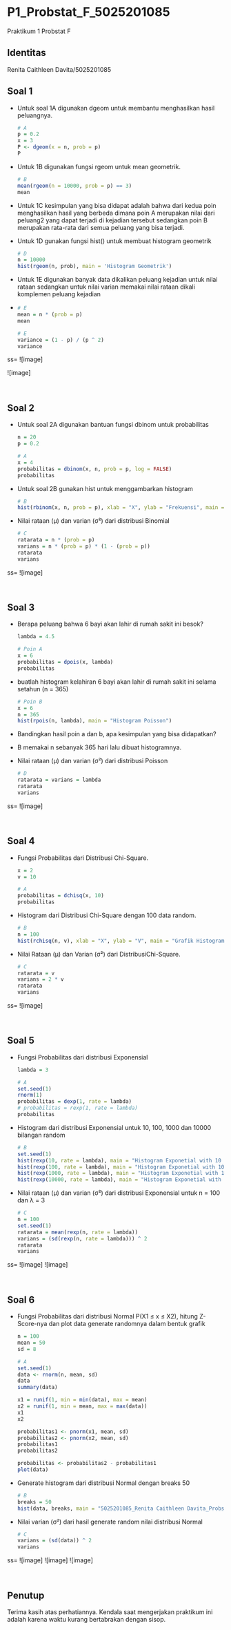 # P1_Probstat_F_5025201085

Praktikum 1 Probstat F

## Identitas
Renita Caithleen Davita/5025201085

## Soal 1

 - Untuk soal 1A digunakan dgeom untuk membantu menghasilkan hasil peluangnya.
    ```R
    # A
    p = 0.2
    x = 3
    P <- dgeom(x = n, prob = p)
    P
    ```
   
 - Untuk 1B digunakan fungsi rgeom untuk mean geometrik.
    ```R
    # B
    mean(rgeom(n = 10000, prob = p) == 3)
    mean
    ```
  
 - Untuk 1C kesimpulan yang bisa didapat adalah bahwa dari kedua poin menghasilkan hasil yang berbeda dimana poin A merupakan nilai dari peluang2 yang dapat terjadi di kejadian tersebut sedangkan poin B merupakan rata-rata dari semua peluang yang bisa terjadi. 
    
 - Untuk 1D gunakan fungsi hist() untuk membuat histogram geometrik
    ```R
    # D
    n = 10000
    hist(rgeom(n, prob), main = 'Histogram Geometrik')
    ```
   
 - Untuk 1E digunakan banyak data dikalikan peluang kejadian untuk nilai rataan sedangkan untuk nilai varian memakai nilai rataan dikali komplemen peluang kejadian
 - 
    ```R
    # E
    mean = n * (prob = p)
    mean
    ```
   
    ```R
    # E
    variance = (1 - p) / (p ^ 2)
    variance
    ```

ss=
![image]

![image]

    


</br>

## Soal 2

 - Untuk soal 2A digunakan bantuan fungsi dbinom untuk probabilitas
    ```R
    n = 20
    p = 0.2

    # A
    x = 4
    probabilitas = dbinom(x, n, prob = p, log = FALSE)
    probabilitas
    ```
   
 - Untuk soal 2B gunakan hist untuk menggambarkan histogram
    ```R
    # B
    hist(rbinom(x, n, prob = p), xlab = "X", ylab = "Frekuensi", main = "Binomial Histogram")
    ```
    
 - Nilai rataan (μ) dan varian (σ²) dari distribusi Binomial
    ```R
    # C
    ratarata = n * (prob = p)
    varians = n * (prob = p) * (1 - (prob = p))
    ratarata
    varians 
    ```
    
 ss=
 ![image]

 

 </br>

 ## Soal 3
 
 - Berapa peluang bahwa 6 bayi akan lahir di rumah sakit ini besok?
    ```R
    lambda = 4.5

    # Poin A
    x = 6
    probabilitas = dpois(x, lambda)
    probabilitas
    ```
   
 - buatlah histogram kelahiran 6 bayi akan lahir di rumah sakit ini selama setahun (n = 365)
    ```R
    # Poin B
    x = 6
    n = 365
    hist(rpois(n, lambda), main = "Histogram Poisson")
    ```
    

 - Bandingkan hasil poin a dan b, apa kesimpulan yang bisa didapatkan?
 -
    B memakai n sebanyak 365 hari lalu dibuat histogramnya.
    
 - Nilai rataan (μ) dan varian (σ²) dari distribusi Poisson
    ```R
    # D
    ratarata = varians = lambda
    ratarata
    varians
    ```
   
ss=
![image]



 </br>

 ## Soal 4
 
 - Fungsi Probabilitas dari Distribusi Chi-Square.
    ```R
    x = 2
    v = 10

    # A
    probabilitas = dchisq(x, 10)
    probabilitas
    ```
    
 - Histogram dari Distribusi Chi-Square dengan 100 data random.
    ```R
    # B
    n = 100
    hist(rchisq(n, v), xlab = "X", ylab = "V", main = "Grafik Histogram")
    ```
    
 - Nilai Rataan (μ) dan Varian (σ²) dari DistribusiChi-Square.
    ```R
    # C
    ratarata = v
    varians = 2 * v
    ratarata
    varians
    ```
    
    
ss=
![image]


 </br>
 
 ## Soal 5
 - Fungsi Probabilitas dari distribusi Exponensial
    ```R
    lambda = 3

    # A
    set.seed(1)
    rnorm(1)
    probabilitas = dexp(1, rate = lambda)
    # probabilitas = rexp(1, rate = lambda)
    probabilitas
    ```
   

 - Histogram dari distribusi Exponensial untuk 10, 100, 1000 dan 10000 bilangan random
    ```R
    # B
    set.seed(1)
    hist(rexp(10, rate = lambda), main = "Histogram Exponetial with 10 Random Generations")
    hist(rexp(100, rate = lambda), main = "Histogram Exponetial with 100 Random Generations")
    hist(rexp(1000, rate = lambda), main = "Histogram Exponetial with 1000 Random Generations")
    hist(rexp(10000, rate = lambda), main = "Histogram Exponetial with 10000 Random Generations")

    ```
   
    

 - Nilai rataan (μ) dan varian (σ²) dari distribusi Exponensial untuk n = 100 dan λ = 3
    ```R
    # C
    n = 100
    set.seed(1)
    ratarata = mean(rexp(n, rate = lambda))
    varians = (sd(rexp(n, rate = lambda))) ^ 2
    ratarata
    varians
    ```
    
    
ss=
![image]
![image]


 </br>

 ## Soal 6

 - Fungsi Probabilitas dari distribusi Normal P(X1 ≤ x ≤ X2), hitung Z-Score-nya dan plot data generate randomnya dalam bentuk grafik
    ```R
    n = 100
    mean = 50
    sd = 8

    # A
    set.seed(1)
    data <- rnorm(n, mean, sd)
    data
    summary(data)

    x1 = runif(1, min = min(data), max = mean)
    x2 = runif(1, min = mean, max = max(data))
    x1
    x2

    probabilitas1 <- pnorm(x1, mean, sd)
    probabilitas2 <- pnorm(x2, mean, sd)
    probabilitas1
    probabilitas2

    probabilitas <- probabilitas2 - probabilitas1
    plot(data)
    ```
    

 - Generate histogram dari distribusi Normal dengan breaks 50 
    ```R
    # B
    breaks = 50
    hist(data, breaks, main = "5025201085_Renita Caithleen Davita_Probstat F_DNhistogram")

    ```
    

 - Nilai varian (σ²) dari hasil generate random nilai distribusi Normal
    ```R
    # C
    varians = (sd(data)) ^ 2
    varians
    ```
  


ss=
![image]
![image]
![image]

</br>

## Penutup
Terima kasih atas perhatiannya. Kendala saat mengerjakan praktikum ini adalah karena waktu kurang bertabrakan dengan sisop.
    
